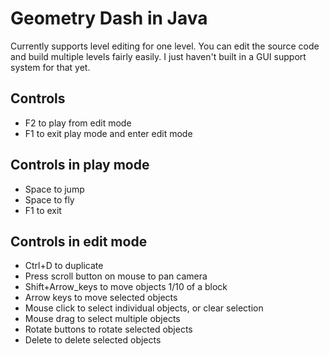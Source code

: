 # Geometry Dash in Java
Currently supports level editing for one level. You can edit the source code and build multiple levels
fairly easily. I just haven't built in a GUI support system for that yet.

## Controls
* F2 to play from edit mode
* F1 to exit play mode and enter edit mode

## Controls in play mode
* Space to jump
* Space to fly
* F1 to exit

## Controls in edit mode
* Ctrl+D to duplicate
* Press scroll button on mouse to pan camera
* Shift+Arrow_keys to move objects 1/10 of a block
* Arrow keys to move selected objects
* Mouse click to select individual objects, or clear selection
* Mouse drag to select multiple objects
* Rotate buttons to rotate selected objects
* Delete to delete selected objects